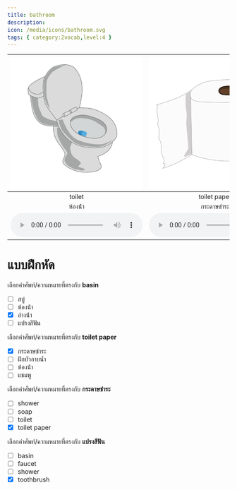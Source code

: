 ```yaml
---
title: bathroom
description: 
icon: /media/icons/bathroom.svg
tags: { category:2vocab,level:4 }
---
```


<div class="carrousel">


|![](/media/img/bathroom/toilet.svg)|![](/media/img/bathroom/toilet&#x20;paper.svg)|![](/media/img/bathroom/toothpaste.svg)|![](/media/img/bathroom/toothbrush.svg)|![](/media/img/bathroom/soap.svg)|![](/media/img/bathroom/shampoo.svg)|![](/media/img/bathroom/hair&#x20;conditioner.svg)|![](/media/img/bathroom/basin.svg)|![](/media/img/bathroom/faucet.svg)|![](/media/img/bathroom/towel.svg)|![](/media/img/bathroom/shower.svg)|
| :----: | :----: | :----: | :----: | :----: | :----: | :----: | :----: | :----: | :----: | :----: |
|toilet|toilet paper|toothpaste|toothbrush|soap|shampoo|hair conditioner|basin|faucet|towel|shower|
|ห้องน้ํา|กระดาษชําระ|ยาสีฟัน|แปรงสีฟัน|สบู่|แชมพู|ครีมนวดผม|อ่างน้ํา|ก๊อกน้ํา|ผ้าเช็ดตัว|ฝักบัวอาบน้ำ|
|![](/media/audio/toilet.mp3)|![](/media/audio/toilet&#x20;paper.mp3)|![](/media/audio/toothpaste.mp3)|![](/media/audio/toothbrush.mp3)|![](/media/audio/soap.mp3)|![](/media/audio/shampoo.mp3)|![](/media/audio/hair&#x20;conditioner.mp3)|![](/media/audio/basin.mp3)|![](/media/audio/faucet.mp3)|![](/media/audio/towel.mp3)|![](/media/audio/shower.mp3)|

</div>



# แบบฝึกหัด


 เลือกคำศัพท์/ความหมายที่ตรงกับ **basin**
 - [ ] สบู่
 - [ ] ห้องน้ํา
 - [x] อ่างน้ํา
 - [ ] แปรงสีฟัน

 เลือกคำศัพท์/ความหมายที่ตรงกับ **toilet paper**
 - [x] กระดาษชําระ
 - [ ] ฝักบัวอาบน้ำ
 - [ ] ห้องน้ํา
 - [ ] แชมพู

 เลือกคำศัพท์/ความหมายที่ตรงกับ **กระดาษชําระ**
 - [ ] shower
 - [ ] soap
 - [ ] toilet
 - [x] toilet paper

 เลือกคำศัพท์/ความหมายที่ตรงกับ **แปรงสีฟัน**
 - [ ] basin
 - [ ] faucet
 - [ ] shower
 - [x] toothbrush
